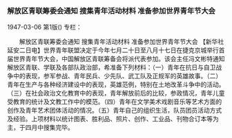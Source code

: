 ### 解放区青联筹委会通知  搜集青年活动材料  准备参加世界青年节大会

1947-03-06
第1版()
专栏：

　　解放区青联筹委会通知
    搜集青年活动材料
    准备参加世界青年节大会
    【新华社延安二日电】世界青年联盟决定于今年七月二十日至八月十七日在捷克京城举行首届世界青年节大会，中国解放区青联筹备会将派代表参加。该会主任冯文彬特通知解放区青联、学联及各部队政治部，希准备下列材料：（一）青年在抗日与自卫战争中的表现，参军参战、青年民兵、少先队、武工队及正规军的英雄故事。（二）青年在生产与各种经济建设中的表现，英雄范例，特别在土地改革斗争中的活动。（三）在社会政治文化教育中的表现，青年解放前后的比较，参政情况，青年儿童受教育的统计及文教工作中的模范。（四）青年在文学美术戏剧音乐等艺术方面的创作及青年艺术团体活动的情况。（五）青年自己的组织生活，队员团员活动方式及经验。上项材料以统计图表、胜利品、照片、创作、工业品、刊物合订本等为主，于四月中搜集完毕。
